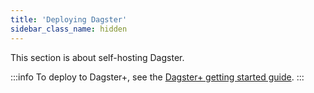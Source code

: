 ```yaml
---
title: 'Deploying Dagster'
sidebar_class_name: hidden
---
```


This section is about self-hosting Dagster.

:::info
To deploy to Dagster+, see the [Dagster+ getting started guide](https://docs.dagster.io/dagster-plus/getting-started).
:::
